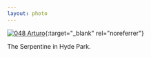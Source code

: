 ```yaml
---
layout: photo
---
```


[![048 Arturo](https://c1.staticflickr.com/1/393/20252948789_cb9e0743f3_c.jpg)](https://www.flickr.com/photos/131440297@N08/20252948789/){:target="_blank" rel="noreferrer"}

The Serpentine in Hyde Park.
